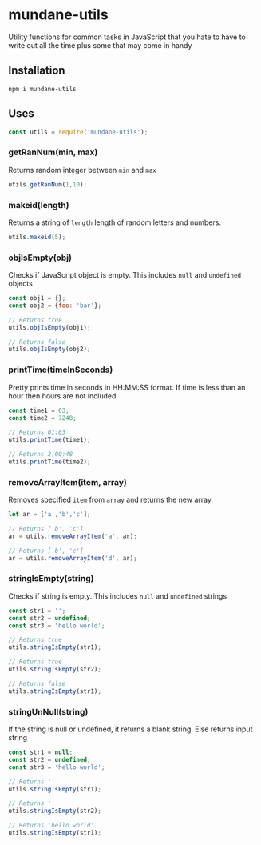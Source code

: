 # mundane-utils
Utility functions for common tasks in JavaScript that you hate to have to write out all the time plus some that may come in handy

## Installation
```
npm i mundane-utils
```
## Uses
```javascript
const utils = require('mundane-utils');
```

### getRanNum(min, max)
Returns random integer between `min` and `max`
```javascript
utils.getRanNum(1,10);
```

### makeid(length)
Returns a string of `length` length of random letters and numbers.
```javascript
utils.makeid(5);
```

### objIsEmpty(obj)
Checks if JavaScript object is empty. This includes `null` and `undefined` objects
```javascript
const obj1 = {};
const obj2 = {foo: 'bar'};

// Returns true
utils.objIsEmpty(obj1);

// Returns false
utils.objIsEmpty(obj2);
```

### printTime(timeInSeconds)
Pretty prints time in seconds in HH:MM:SS format. If time is less than an hour then hours are not included
```javascript
const time1 = 63;
const time2 = 7248;

// Returns 01:03
utils.printTime(time1);

// Returns 2:00:48
utils.printTime(time2);
```

### removeArrayItem(item, array)
Removes specified `item` from `array` and returns the new array.
```javascript
let ar = ['a','b','c'];

// Returns ['b', 'c']
ar = utils.removeArrayItem('a', ar);

// Returns ['b', 'c']
ar = utils.removeArrayItem('d', ar);
```

### stringIsEmpty(string)
Checks if string is empty. This includes `null` and `undefined` strings
```javascript
const str1 = '';
const str2 = undefined;
const str3 = 'hello world';

// Returns true
utils.stringIsEmpty(str1);

// Returns true
utils.stringIsEmpty(str2);

// Returns false
utils.stringIsEmpty(str1);
```

### stringUnNull(string)
If the string is null or undefined, it returns a blank string. Else returns input string
```javascript
const str1 = null;
const str2 = undefined;
const str3 = 'hello world';

// Returns ''
utils.stringIsEmpty(str1);

// Returns ''
utils.stringIsEmpty(str2);

// Returns 'hello world'
utils.stringIsEmpty(str1);
```